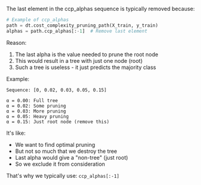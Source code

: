 











The last element in the ccp_alphas sequence is typically removed because:

```python
# Example of ccp_alphas
path = dt.cost_complexity_pruning_path(X_train, y_train)
alphas = path.ccp_alphas[:-1]  # Remove last element
```

Reason:
1. The last alpha is the value needed to prune the root node
2. This would result in a tree with just one node (root)
3. Such a tree is useless - it just predicts the majority class

Example:
```
Sequence: [0, 0.02, 0.03, 0.05, 0.15]

α = 0.00: Full tree
α = 0.02: Some pruning
α = 0.03: More pruning
α = 0.05: Heavy pruning
α = 0.15: Just root node (remove this)
```

It's like:
- We want to find optimal pruning
- But not so much that we destroy the tree
- Last alpha would give a "non-tree" (just root)
- So we exclude it from consideration

That's why we typically use: `ccp_alphas[:-1]`
